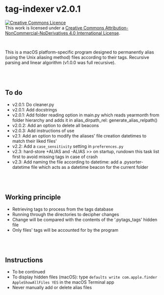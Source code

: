 # tag-indexer v2.0.1
<a rel="license" href="http://creativecommons.org/licenses/by-nc-nd/4.0/"><img alt="Creative Commons Licence" style="border-width:0" src="https://i.creativecommons.org/l/by-nc-nd/4.0/80x15.png" /></a><br />This work is licensed under a <a rel="license" href="http://creativecommons.org/licenses/by-nc-nd/4.0/">Creative Commons Attribution-NonCommercial-NoDerivatives 4.0 International License</a>.

<br>


This is a macOS platform-specific program designed to permanently alias (using the Unix aliasing method) files according to their tags.
Recursive parsing and linear algorithm (v1.0.0 was full recursive).

<br><br>
## To do
* v2.0.1: Do cleaner.py
* v2.0.1: Add docstrings
* v2.0.1: Add folder reading option in main.py which reads yearmonth from folder hierarchy and adds it in alias_dirpath_rel: generate_alias_relpath()
* v2.0.2: Add an option to delete all beacons
* v2.0.3: Add instructions of use
* v2.1: Add an option to modify the aliases' file creation datetimes to match their liked files'
* v2.2: Add a `case_sensitivity` setting in `preferences.py`
* v2.3: hard-store +ALIAS and -ALIAS >> on startup, rundown this task list first to avoid missing tags in case of crash
* v2.3: Add naming the file according to datetime: add a .pysorter-datetime file which acts as a datetime beacon for the current folder




<br><br>
## Working principle
* Retrieving tags to process from the tags database
* Running through the directories to decipher changes
* Change will be compared with the contents of the '.pytags_tags' hidden file
* Only files' tags will be accounted for by the program


<br><br>
## Instructions
* To be continued
* To display hidden files (macOS): type `defaults write com.apple.finder AppleShowAllFiles YES` in the macOS Terminal app
* Never manually add or delete alias files
